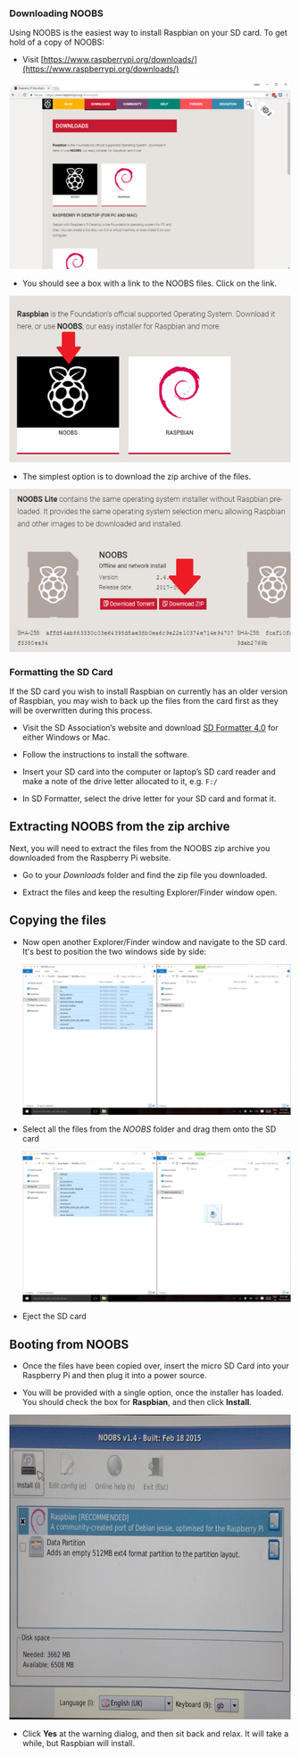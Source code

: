 ### Downloading NOOBS

Using NOOBS is the easiest way to install Raspbian on your SD card. To get hold of a copy of NOOBS:

+ Visit [https://www.raspberrypi.org/downloads/](https://www.raspberrypi.org/downloads/)

![Downloads page](images/downloads-page.png)

+ You should see a box with a link to the NOOBS files. Click on the link.

![Click on NOOBS](images/click-noobs.png)

+ The simplest option is to download the zip archive of the files.

![Download zip](images/download-zip.png)

### Formatting the SD Card

If the SD card you wish to install Raspbian on currently has an older version of Raspbian, you may wish to back up the files from the card first as they will be overwritten during this process.

+ Visit the SD Association’s website and download [SD Formatter 4.0](https://www.sdcard.org/downloads/formatter_4/index.html) for either Windows or Mac.

+ Follow the instructions to install the software.

+ Insert your SD card into the computer or laptop’s SD card reader and make a note of the drive letter allocated to it, e.g. `F:/`

+ In SD Formatter, select the drive letter for your SD card and format it.


## Extracting NOOBS from the zip archive

Next, you will need to extract the files from the NOOBS zip archive you downloaded from the Raspberry Pi website.

+ Go to your *Downloads* folder and find the zip file you downloaded.

+ Extract the files and keep the resulting Explorer/Finder window open.

## Copying the files

+ Now open another Explorer/Finder window and navigate to the SD card. It's best to position the two windows side by side:

  ![copy 1](images/windows/copy1.png)

+ Select all the files from the *NOOBS* folder and drag them onto the SD card

  ![copy 2](images/windows/copy2.png)

+ Eject the SD card


## Booting from NOOBS

+ Once the files have been copied over, insert the micro SD Card into your Raspberry Pi and then plug it into a power source.

+ You will be provided with a single option, once the installer has loaded. You should check the box for **Raspbian**, and then click **Install**.

![install](images/install.png)

+ Click **Yes** at the warning dialog, and then sit back and relax. It will take a while, but Raspbian will install.
